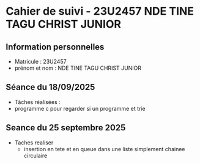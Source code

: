 # Cahier de suivi - 23U2457 NDE TINE TAGU CHRIST JUNIOR

## Information personnelles
- Matricule : 23U2457
- prénom et nom : NDE TINE TAGU CHRIST JUNIOR 
  
## Séance du 18/09/2025
- Tâches réalisées : 
 - programme c pour regarder si un programme et trie
## Seance du 25 septembre 2025
 * Taches realiser
   - insertion en tete et en queue  dans une liste simplement  chainee circulaire

